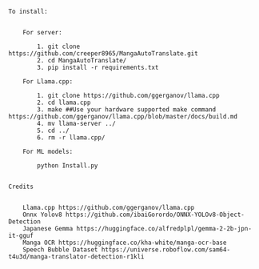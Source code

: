     To install:


        For server:

            1. git clone https://github.com/creeper8965/MangaAutoTranslate.git
            2. cd MangaAutoTranslate/
            3. pip install -r requirements.txt

        For Llama.cpp:
            
            1. git clone https://github.com/ggerganov/llama.cpp
            2. cd llama.cpp
            3. make ##Use your hardware supported make command https://github.com/ggerganov/llama.cpp/blob/master/docs/build.md
            4. mv llama-server ../
            5. cd ../
            6. rm -r llama.cpp/

        For ML models:
        
            python Install.py


    Credits


        Llama.cpp https://github.com/ggerganov/llama.cpp
        Onnx Yolov8 https://github.com/ibaiGorordo/ONNX-YOLOv8-Object-Detection
        Japanese Gemma https://huggingface.co/alfredplpl/gemma-2-2b-jpn-it-gguf
        Manga OCR https://huggingface.co/kha-white/manga-ocr-base
        Speech Bubble Dataset https://universe.roboflow.com/sam64-t4u3d/manga-translator-detection-r1kli
